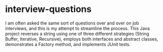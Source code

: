 # interview-questions
I am often asked the same sort of questions over and over on job interviews, and this is my attempt to streamline the process. This Java project reverses a string using one of three different strategies (String Buffer, Iterative, Recursive), employs both interfaces and abstract classes, demonstrates a Factory method, and implements JUnit tests. 
